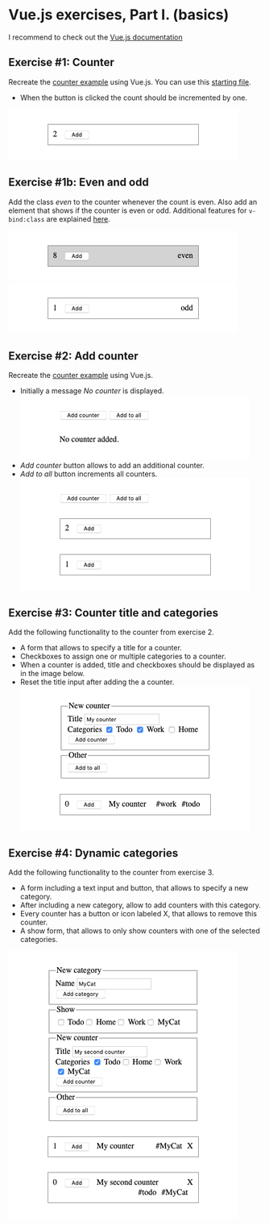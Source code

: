# Vue.js exercises, Part I. (basics)

I recommend to check out the [Vue.js documentation](https://vuejs.org/v2/guide/)

## Exercise #1: Counter

Recreate the [counter example](../../../examples/js/vue/no_vue/counter.html) using Vue.js. You can use this [starting file](exercise1.html).
  - When the button is clicked the count should be incremented by one. 

![Exercise1](images/exercise1.png)

## Exercise #1b: Even and odd

Add the class *even* to the counter whenever the count is even.
Also add an element that shows if the counter is even or odd.
Additional features for `v-bind:class` are explained [here](https://v3.vuejs.org/guide/class-and-style.html#binding-html-classes).

![Exercise1b](images/exercise1b_even.png)
![Exercise1b](images/exercise1b_odd.png)

## Exercise #2: Add counter

Recreate the [counter example](../../../examples/js/vue/no_vue/counter_prototype.html) using Vue.js. 
  - Initially a message *No counter* is displayed.
  ![Exercise2](images/exercise2_empty.png)
  - *Add counter* button allows to add an additional counter.
  - *Add to all* button increments all counters.
  ![Exercise2](images/exercise2.png)

## Exercise #3: Counter title and categories

Add the following functionality to the counter from exercise 2.
  - A form that allows to specify a title for a counter.
  - Checkboxes to assign one or multiple categories to a counter.
  - When a counter is added, title and checkboxes should be displayed as in the image below.
  - Reset the title input after adding the a counter.
 ![Exercise3](images/exercise3.png)

 ## Exercise #4: Dynamic categories

Add the following functionality to the counter from exercise 3.
  - A form including a text input and button, that allows to specify a new category.
  - After including a new category, allow to add counters with this category.
  - Every counter has a button or icon labeled X, that allows to remove this counter.
  - A show form, that allows to only show counters with one of the selected categories.

 ![Exercise4](images/exercise4.png)
